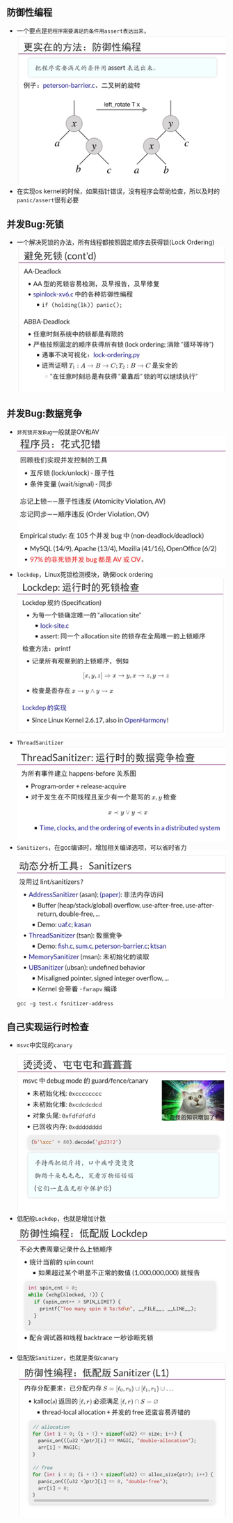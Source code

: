 ## 防御性编程
- 一个要点是`把程序需要满足的条件用assert表达出来`，![](./AVL.jpg)
- 在实现os kernel的时候，如果指针错误，没有程序会帮助检查，所以及时的`panic/assert`很有必要
## 并发Bug:死锁
- 一个解决死锁的办法，所有线程都按照固定顺序去获得锁(Lock Ordering)![](./avoid_deadlock.jpg)
## 并发Bug:数据竞争
- `非死锁并发Bug`一般就是OV和AV![](./AV_OV.jpg)
- `lockdep`，Linux死锁检测模块，确保lock ordering![](./Lockdep.jpg)
- `ThreadSanitizer`![](./ThreadSanitizer.png)
- `Sanitizers`，在gcc编译时，增加相关编译选项，可以省时省力![](./sanitizerjpg.jpg)`gcc -g test.c fsnitizer-address`
## 自己实现运行时检查
- `msvc`中实现的`canary`![](./canary.jpg)
- 低配般`Lockdep`，也就是增加计数![](./lockde.jpg)
- 低配版`Sanitizer`，也就是类似`canary`![](./san.jpg)